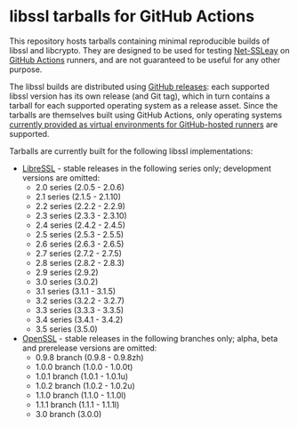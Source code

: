 # libssl tarballs for GitHub Actions

This repository hosts tarballs containing minimal reproducible builds of libssl
and libcrypto. They are designed to be used for testing
[Net-SSLeay](https://github.com/radiator-software/p5-net-ssleay) on
[GitHub Actions](https://github.com/features/actions) runners, and are not
guaranteed to be useful for any other purpose.

The libssl builds are distributed using
[GitHub releases](https://github.com/p5-net-ssleay/ci-libssl/releases): each
supported libssl version has its own release (and Git tag), which in turn
contains a tarball for each supported operating system as a release asset. Since
the tarballs are themselves built using GitHub Actions, only operating systems
[currently provided as virtual environments for GitHub-hosted runners](https://docs.github.com/en/free-pro-team@latest/actions/reference/specifications-for-github-hosted-runners#supported-runners-and-hardware-resources)
are supported.

Tarballs are currently built for the following libssl implementations:

* [LibreSSL](https://www.libressl.org) - stable releases in the following series
  only; development versions are omitted:
  * 2.0 series (2.0.5 - 2.0.6)
  * 2.1 series (2.1.5 - 2.1.10)
  * 2.2 series (2.2.2 - 2.2.9)
  * 2.3 series (2.3.3 - 2.3.10)
  * 2.4 series (2.4.2 - 2.4.5)
  * 2.5 series (2.5.3 - 2.5.5)
  * 2.6 series (2.6.3 - 2.6.5)
  * 2.7 series (2.7.2 - 2.7.5)
  * 2.8 series (2.8.2 - 2.8.3)
  * 2.9 series (2.9.2)
  * 3.0 series (3.0.2)
  * 3.1 series (3.1.1 - 3.1.5)
  * 3.2 series (3.2.2 - 3.2.7)
  * 3.3 series (3.3.3 - 3.3.5)
  * 3.4 series (3.4.1 - 3.4.2)
  * 3.5 series (3.5.0)
* [OpenSSL](https://www.openssl.org) - stable releases in the following branches
  only; alpha, beta and prerelease versions are omitted:
  * 0.9.8 branch (0.9.8 - 0.9.8zh)
  * 1.0.0 branch (1.0.0 - 1.0.0t)
  * 1.0.1 branch (1.0.1 - 1.0.1u)
  * 1.0.2 branch (1.0.2 - 1.0.2u)
  * 1.1.0 branch (1.1.0 - 1.1.0l)
  * 1.1.1 branch (1.1.1 - 1.1.1l)
  * 3.0 branch (3.0.0)
